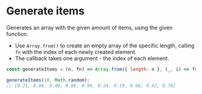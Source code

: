 # Generate items

Generates an array with the given amount of items, using the given function.

* Use `Array.from()` to create an empty array of the specific length, calling `fn` with the index of each newly created element.
* The callback takes one argument - the index of each element.

```js
const generateItems = (n, fn) => Array.from({ length: n }, (_, i) => fn(i));
```

```js
generateItems(10, Math.random);
// [0.21, 0.08, 0.40, 0.96, 0.96, 0.24, 0.19, 0.96, 0.42, 0.70]
```
